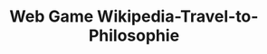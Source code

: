 ---
title: "Web Game Wikipedia-Travel-to-Philosophie"
excerpt: "Web Game Wikipedia-Travel-to-Philosophie"
git_url: "https://wangyangparis.github.io/WebGame-Wikipedia-Travel-to-Philosophie"
image: "https://raw.githubusercontent.com/wangyangparis/AirbusAnomalyDetectionProject/master/Images/WebGame2"
publish: true
---